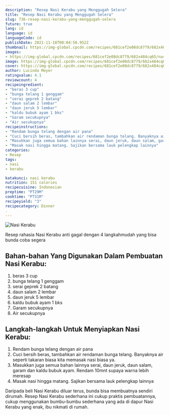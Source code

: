 ```yaml
---
description: "Resep Nasi Kerabu yang Menggugah Selera"
title: "Resep Nasi Kerabu yang Menggugah Selera"
slug: 736-resep-nasi-kerabu-yang-menggugah-selera
future: true
lang: id
language: id
languageCode: id
publishDate: 2021-11-18T00:04:56.952Z 
thumbnail: https://img-global.cpcdn.com/recipes/681cef2e08dc8779/682x484cq65/nasi-kerabu-foto-resep-utama.png
images:
- https://img-global.cpcdn.com/recipes/681cef2e08dc8779/682x484cq65/nasi-kerabu-foto-resep-utama.png
image: https://img-global.cpcdn.com/recipes/681cef2e08dc8779/682x484cq65/nasi-kerabu-foto-resep-utama.png
cover: https://img-global.cpcdn.com/recipes/681cef2e08dc8779/682x484cq65/nasi-kerabu-foto-resep-utama.png
author: Lucinda Meyer
ratingvalue: 4.1
reviewcount: 4
recipeingredient:
- "beras 3 cup"
- "bunga telang 1 genggam"
- "serai geprek 2 batang"
- "daun salam 2 lembar"
- "daun jeruk 5 lembar"
- "kaldu bubuk ayam 1 bks"
- "Garam secukupnya"
- "Air secukupnya"
recipeinstructions:
- "Rendam bunga telang dengan air pana"
- "Cuci bersih beras, tambahkan air rendaman bunga telang. Banyaknya air seperti takaran biasa kita memasak nasi biasa ya."
- "Masukkan juga semua bahan lainnya serai, daun jeruk, daun salam, garam dan kaldu bubuk ayam. Rendam 10mnt supaya warna lebih meresap"
- "Masak nasi hingga matang. Sajikan bersama lauk pelengkap lainnya"
categories:
- Resep
tags:
- nasi
- kerabu

katakunci: nasi kerabu 
nutrition: 151 calories
recipecuisine: Indonesian
preptime: "PT29M"
cooktime: "PT31M"
recipeyield: "3"
recipecategory: Dinner
. 
---
```



![Nasi Kerabu](https://img-global.cpcdn.com/recipes/681cef2e08dc8779/682x484cq65/nasi-kerabu-foto-resep-utama.png)

Resep rahasia Nasi Kerabu  anti gagal dengan 4 langkahmudah yang bisa bunda coba segera

<!--inarticleads1-->

## Bahan-bahan Yang Digunakan Dalam Pembuatan Nasi Kerabu:

1. beras 3 cup
1. bunga telang 1 genggam
1. serai geprek 2 batang
1. daun salam 2 lembar
1. daun jeruk 5 lembar
1. kaldu bubuk ayam 1 bks
1. Garam secukupnya
1. Air secukupnya



<!--inarticleads2-->

## Langkah-langkah Untuk Menyiapkan Nasi Kerabu:

1. Rendam bunga telang dengan air pana
1. Cuci bersih beras, tambahkan air rendaman bunga telang. Banyaknya air seperti takaran biasa kita memasak nasi biasa ya.
1. Masukkan juga semua bahan lainnya serai, daun jeruk, daun salam, garam dan kaldu bubuk ayam. Rendam 10mnt supaya warna lebih meresap
1. Masak nasi hingga matang. Sajikan bersama lauk pelengkap lainnya




Daripada   beli  Nasi Kerabu  diluar terus, bunda  bisa membuatnya sendiri dirumah. Resep  Nasi Kerabu  sederhana ini cukup praktis pembuatannya, cukup menggunakan bumbu-bumbu sederhana yang ada di dapur  Nasi Kerabu  yang enak, ibu nikmati di rumah.
